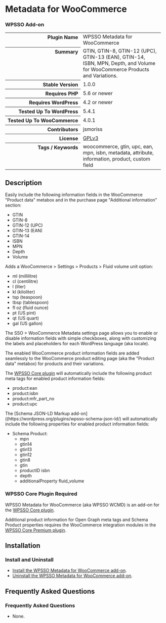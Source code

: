 <h1>Metadata for WooCommerce</h1><h3>WPSSO Add-on</h3>

<table>
<tr><th align="right" valign="top" nowrap>Plugin Name</th><td>WPSSO Metadata for WooCommerce</td></tr>
<tr><th align="right" valign="top" nowrap>Summary</th><td>GTIN, GTIN-8, GTIN-12 (UPC), GTIN-13 (EAN), GTIN-14, ISBN, MPN, Depth, and Volume for WooCommerce Products and Variations.</td></tr>
<tr><th align="right" valign="top" nowrap>Stable Version</th><td>1.0.0</td></tr>
<tr><th align="right" valign="top" nowrap>Requires PHP</th><td>5.6 or newer</td></tr>
<tr><th align="right" valign="top" nowrap>Requires WordPress</th><td>4.2 or newer</td></tr>
<tr><th align="right" valign="top" nowrap>Tested Up To WordPress</th><td>5.4.1</td></tr>
<tr><th align="right" valign="top" nowrap>Tested Up To WooCommerce</th><td>4.0.1</td></tr>
<tr><th align="right" valign="top" nowrap>Contributors</th><td>jsmoriss</td></tr>
<tr><th align="right" valign="top" nowrap>License</th><td><a href="https://www.gnu.org/licenses/gpl.txt">GPLv3</a></td></tr>
<tr><th align="right" valign="top" nowrap>Tags / Keywords</th><td>woocommerce, gtin, upc, ean, mpn, isbn, metadata, attribute, information, product, custom field</td></tr>
</table>

<h2>Description</h2>

<p>Easily include the following information fields in the WooCommerce "Product data" metabox and in the purchase page "Additional information" section:</p>

<ul>
<li>GTIN</li>
<li>GTIN-8</li>
<li>GTIN-12 (UPC)</li>
<li>GTIN-13 (EAN)</li>
<li>GTIN-14</li>
<li>ISBN</li>
<li>MPN</li>
<li>Depth</li>
<li>Volume</li>
</ul>

<p>Adds a WooCommerce &gt; Settings &gt; Products &gt; Fluid volume unit option:</p>

<ul>
<li>ml (millilitre)</li>
<li>cl (centilitre)</li>
<li>l (liter)</li>
<li>kl (kiloliter)</li>
<li>tsp (teaspoon)</li>
<li>tbsp (tablespoon)</li>
<li>fl oz (fluid ounce)</li>
<li>pt (US pint)</li>
<li>qt (US quart)</li>
<li>gal (US gallon)</li>
</ul>

<p>The SSO &gt; WooCommerce Metadata settings page allows you to enable or disable information fields with simple checkboxes, along with customizing the labels and placeholders for each WordPress language (aka locale).</p>

<p>The enabled WooCommerce product information fields are added seamlessly to the WooCommerce product editing page (aka the "Product data" metabox) for products and their variations.</p>

<p>The <a href="https://wordpress.org/plugins/wpsso/">WPSSO Core plugin</a> will automatically include the following product meta tags for enabled product information fields:</p>

<ul>
<li>product:ean</li>
<li>product:isbn</li>
<li>product:mfr_part_no</li>
<li>product:upc</li>
</ul>

<p>The [Schema JSON-LD Markup add-on]((https://wordpress.org/plugins/wpsso-schema-json-ld/) will automatically include the following properties for enabled product information fields:</p>

<ul>
<li>Schema Product:

<ul>
<li>mpn</li>
<li>gtin14</li>
<li>gtin13</li>
<li>gtin12</li>
<li>gtin8</li>
<li>gtin</li>
<li>productID isbn</li>
<li>depth</li>
<li>additionalProperty fluid_volume</li>
</ul></li>
</ul>

<h3>WPSSO Core Plugin Required</h3>

<p>WPSSO Metadata for WooCommerce (aka WPSSO WCMD) is an add-on for the <a href="https://wordpress.org/plugins/wpsso/">WPSSO Core plugin</a>.</p>

<p>Additional product information for Open Graph meta tags and Schema Product properties requires the WooCommerce integration modules in the <a href="https://wpsso.com/">WPSSO Core Premium plugin</a>.</p>


<h2>Installation</h2>

<h3 class="top">Install and Uninstall</h3>

<ul>
<li><a href="https://wpsso.com/docs/plugins/wpsso-wc-metadata/installation/install-the-plugin/">Install the WPSSO Metadata for WooCommerce add-on</a>.</li>
<li><a href="https://wpsso.com/docs/plugins/wpsso-wc-metadata/installation/uninstall-the-plugin/">Uninstall the WPSSO Metadata for WooCommerce add-on</a>.</li>
</ul>


<h2>Frequently Asked Questions</h2>

<h3 class="top">Frequently Asked Questions</h3>

<ul>
<li>None.</li>
</ul>



